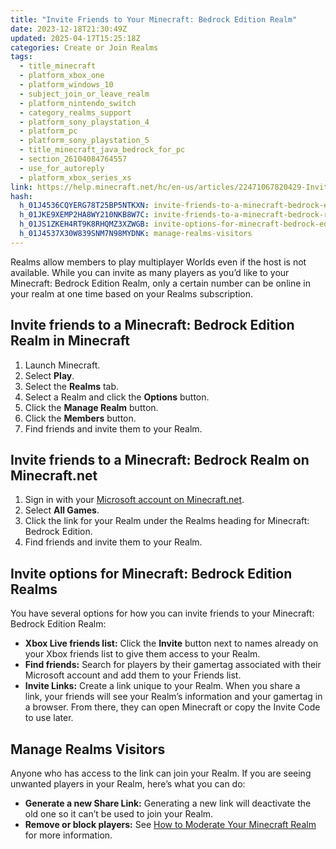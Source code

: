 ```yaml
---
title: "Invite Friends to Your Minecraft: Bedrock Edition Realm"
date: 2023-12-18T21:30:49Z
updated: 2025-04-17T15:25:18Z
categories: Create or Join Realms
tags:
  - title_minecraft
  - platform_xbox_one
  - platform_windows_10
  - subject_join_or_leave_realm
  - platform_nintendo_switch
  - category_realms_support
  - platform_sony_playstation_4
  - platform_pc
  - platform_sony_playstation_5
  - title_minecraft_java_bedrock_for_pc
  - section_26104084764557
  - use_for_autoreply
  - platform_xbox_series_xs
link: https://help.minecraft.net/hc/en-us/articles/22471067820429-Invite-Friends-to-Your-Minecraft-Bedrock-Edition-Realm
hash:
  h_01J4536CQYERG78T25BP5NTKXN: invite-friends-to-a-minecraft-bedrock-edition-realm-in-minecraft
  h_01JKE9XEMP2HA8WY210NKB8W7C: invite-friends-to-a-minecraft-bedrock-realm-on-minecraftnet
  h_01JS1ZKEH4RT9K8RHQMZ3XZWGB: invite-options-for-minecraft-bedrock-edition-realms
  h_01J4537X30W839SNM7N98MYDNK: manage-realms-visitors
---
```


Realms allow members to play multiplayer Worlds even if the host is not available. While you can invite as many players as you’d like to your Minecraft: Bedrock Edition Realm, only a certain number can be online in your realm at one time based on your Realms subscription.

## Invite friends to a Minecraft: Bedrock Edition Realm in Minecraft

1.  Launch Minecraft.
2.  Select **Play**.
3.  Select the **Realms** tab.
4.  Select a Realm and click the **Options** button.
5.  Click the **Manage Realm** button.
6.  Click the **Members** button.
7.  Find friends and invite them to your Realm.

## Invite friends to a Minecraft: Bedrock Realm on Minecraft.net

1.  Sign in with your [Microsoft account on Minecraft.net](https://www.minecraft.net/en-us/login).
2.  Select **All Games**.
3.  Click the link for your Realm under the Realms heading for Minecraft: Bedrock Edition.
4.  Find friends and invite them to your Realm.

## Invite options for Minecraft: Bedrock Edition Realms

You have several options for how you can invite friends to your Minecraft: Bedrock Edition Realm:

- **Xbox Live friends list:** Click the **Invite** button next to names already on your Xbox friends list to give them access to your Realm.
- **Find friends:** Search for players by their gamertag associated with their Microsoft account and add them to your Friends list.
- **Invite Links:** Create a link unique to your Realm. When you share a link, your friends will see your Realm’s information and your gamertag in a browser. From there, they can open Minecraft or copy the Invite Code to use later.

## Manage Realms Visitors

Anyone who has access to the link can join your Realm. If you are seeing unwanted players in your Realm, here’s what you can do:

- **Generate a new Share Link:** Generating a new link will deactivate the old one so it can’t be used to join your Realm.
- **Remove or block players:** See [How to Moderate Your Minecraft Realm](../Manage-Realms-Settings-Worlds/How-to-Moderate-Your-Minecraft-Realm.md) for more information.
